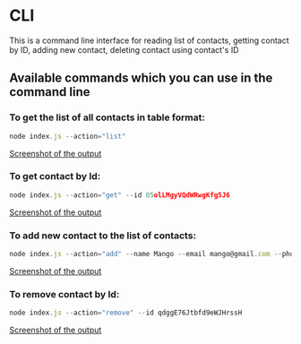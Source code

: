 # CLI

This is a command line interface for reading list of contacts, getting contact by ID, adding new contact, deleting contact using contact's ID

## Available commands which you can use in the command line

### To get the list of all contacts in table format:

```javascript
node index.js --action="list"
```

[Screenshot of the output](https://monosnap.com/file/pNs7xYpRoo4Igbx7jfYOqjUjvo75Md)

### To get contact by Id:

```javascript
node index.js --action="get" --id 05olLMgyVQdWRwgKfg5J6
```

[Screenshot of the output](https://monosnap.com/file/xWwAfH0w69ymYryglxm4VxN7Mntlhh)

### To add new contact to the list of contacts:

```javascript
node index.js --action="add" --name Mango --email mango@gmail.com --phone 322-22-22
```

[Screenshot of the output](https://monosnap.com/file/xpWakDVVSDUP7bOCRLLeyFSvtOQs3m)

### To remove contact by Id:

```javascript
node index.js --action="remove" --id qdggE76Jtbfd9eWJHrssH
```

[Screenshot of the output](https://monosnap.com/file/rG7Qoz9dPVjd2TWIP8oghrioE9vCgk)
